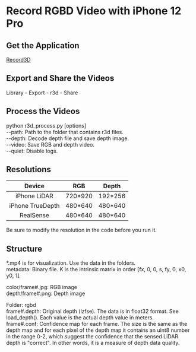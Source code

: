 # Record RGBD Video with iPhone 12 Pro

## Get the Application
[Record3D](https://record3d.app)

## Export and Share the Videos
Library - Export - r3d - Share  

## Process the Videos
python r3d_process.py \[options\]  
--path: Path to the folder that contains r3d files.  
--depth: Decode depth file and save depth image.  
--video: Save RGB and depth video.  
--quiet: Disable logs.  

## Resolutions
| Device | RGB | Depth |
|  :-:  |  :-:  |  :-:  |
| iPhone LiDAR | 720\*920 | 192\*256 |
| iPhone TrueDepth | 480\*640 | 480\*640 |
| RealSense | 480\*640 | 480\*640 |
Be sure to modify the resolution in the code before you run it.  

## Structure  
*.mp4 is for visualization. Use the data in the folders.  
metadata: Binary file. K is the intrinsic matrix in order [fx, 0, 0, s, fy, 0, x0, y0, 1].  

color/frame#.jpg: RGB image  
depth/frame#.png: Depth image  

Folder: rgbd  
frame#.depth: Original depth (lzfse). The data is in float32 format. See load_depth(). Each value is the actual depth value in meters.  
frame#.conf: Confidence map for each frame. The size is the same as the depth map and for each pixel of the depth map it contains an uint8 number in the range 0-2, which suggest the confidence that the sensed LiDAR depth is "correct". In other words, it is a measure of depth data quality.  